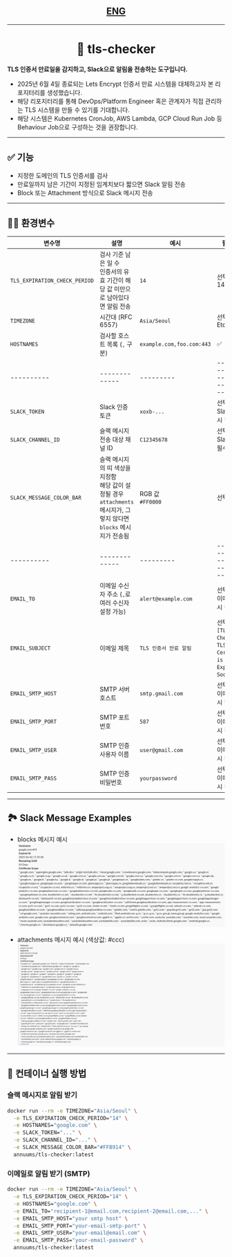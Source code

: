 ## <center> [ENG](./docs/README_ENG.md) </center>

---

# <center> 🔐 tls-checker </center>

**TLS 인증서 만료일을 감지하고, Slack으로 알림을 전송하는 도구입니다.**

- 2025년 6월 4일 종료되는 Lets Encrypt 인증서 만료 시스템을 대체하고자 본 리포지터리를 생성했습니다.
- 해당 리포지터리를 통해 DevOps/Platform Engineer 혹은 관계자가 직접 관리하는 TLS 시스템을 만들 수 있기를 기대합니다.
- 해당 시스템은 Kubernetes CronJob, AWS Lambda, GCP Cloud Run Job 등 Behaviour Job으로 구성하는 것을 권장합니다.

---

## ✅ 기능
- 지정한 도메인의 TLS 인증서를 검사
- 만료일까지 남은 기간이 지정된 임계치보다 짧으면 Slack 알림 전송
- Block 또는 Attachment 방식으로 Slack 메시지 전송

---

## 🧑‍💻 환경변수

| 변수명 | 설명                                                                             | 예시                       | 필수 여부               |
|--------|--------------------------------------------------------------------------------|--------------------------|---------------------|
| `TLS_EXPIRATION_CHECK_PERIOD` | 검사 기준 남은 일 수<br>인증서의 유효 기간이 해당 값 미만으로 남아있다면 알림 전송                              | `14`                     | 선택 (기본: 14)         |
| `TIMEZONE` | 시간대 (RFC 6557)                                                                 | `Asia/Seoul`             | 선택 (기본: Etc/UTC)    |
| `HOSTNAMES` | 검사할 호스트 목록 (`,` 구분)                                                            | `example.com,foo.com:443` | ✅                   |
|----------| -------------                                                                  |---------|-----------------------------------|
| `SLACK_TOKEN` | Slack 인증 토큰                                                                    | `xoxb-...`               | 선택<br>Slack 전송 시 필수 |
| `SLACK_CHANNEL_ID` | 슬랙 메시지 전송 대상 채널 ID                                                             | `C12345678`              | 선택<br>Slack 전송시  필수 |
| `SLACK_MESSAGE_COLOR_BAR` | 슬랙 메시지의 띠 색상을 지정함<br>해당 값이 설정될 경우 `attachments` 메시지가, 그렇지 않다면 `blocks` 메시지가 전송됨 | RGB 값<br>`#FF0000`       | 선택                  |
|----------| -------------                                                                  |---------|-----------------------------------|
| `EMAIL_TO`         | 이메일 수신자 주소 (`,`로 여러 수신자 설정 가능)                                                 | `alert@example.com`       | 선택<br>이메일 전송 시 필수   |
| `EMAIL_SUBJECT`    | 이메일 제목                                                                         | `TLS 인증서 만료 알림`      | 선택 (기본: `[TLS Checker] TLS Certificate is About to Expire Soon`) |
| `EMAIL_SMTP_HOST`  | SMTP 서버 호스트                                                                    | `smtp.gmail.com`          | 선택<br>이메일 전송 시 필수   |
| `EMAIL_SMTP_PORT`  | SMTP 포트 번호                                                                     | `587`                     | 선택<br>이메일 전송 시 필수   |
| `EMAIL_SMTP_USER`  | SMTP 인증 사용자 이름                                                                 | `user@gmail.com`          | 선택<br>이메일 전송 시 필수   |
| `EMAIL_SMTP_PASS`  | SMTP 인증 비밀번호                                                                   | `yourpassword`            | 선택<br>이메일 전송 시 필수   |
---

## 🏞️ Slack Message Examples

- blocks 메시지 예시
![blocks_example](./docs/image/slack/blocks.png)

- attachments 메시지 예시 (색상값: #ccc)
![attachmentss_example](./docs/image/slack/attachments.png)

---

## 🐳 컨테이너 실행 방법

### 슬랙 메시지로 알림 받기
```bash
docker run --rm -e TIMEZONE="Asia/Seoul" \
  -e TLS_EXPIRATION_CHECK_PERIOD="14" \
  -e HOSTNAMES="google.com" \
  -e SLACK_TOKEN="..." \
  -e SLACK_CHANNEL_ID="..." \
  -e SLACK_MESSAGE_COLOR_BAR="#FFB914" \
  annuums/tls-checker:latest
```

### 이메일로 알림 받기 (SMTP)
```bash
docker run --rm -e TIMEZONE="Asia/Seoul" \
  -e TLS_EXPIRATION_CHECK_PERIOD="14" \
  -e HOSTNAMES="google.com" \
  -e EMAIL_TO="recipient-1@email.com,recipient-2@email.com,..." \
  -e EMAIL_SMTP_HOST="your smtp host" \
  -e EMAIL_SMTP_PORT="your-email-smtp-port" \
  -e EMAIL_SMTP_USER="your-email@email.com" \
  -e EMAIL_SMTP_PASS="your-email-password" \
  annuums/tls-checker:latest
```
